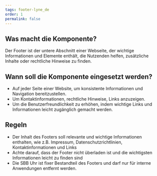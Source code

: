 ```yaml
---
tags: footer-lyne_de
order: 1
permalink: false
---
```


## Was macht die Komponente?
Der Footer ist der untere Abschnitt einer Webseite, der wichtige Informationen und Elemente enthält, die Nutzenden helfen, zusätzliche Inhalte oder rechtliche Hinweise zu finden.

## Wann soll die Komponente eingesetzt werden?
* Auf jeder Seite einer Website, um konsistente Informationen und Navigation bereitzustellen.
* Um Kontaktinformationen, rechtliche Hinweise, Links anzuzeigen.
* Um die Benutzerfreundlichkeit zu erhöhen, indem wichtige Links und Informationen leicht zugänglich gemacht werden.

## Regeln

* Der Inhalt des Footers soll relevante und wichtige Informationen enthalten, wie z.B. Impressum, Datenschutzrichtlinien, Kontaktinformationen und Links
* Achte darauf, dass der Footer nicht überladen ist und die wichtigsten Informationen leicht zu finden sind
* Die SBB Uhr ist fixer Bestandteil des Footers und darf nur für interne Anwendungen entfernt werden.
